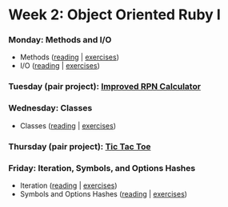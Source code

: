 # Week 2: Object Oriented Ruby I
### Monday: Methods and I/O
- Methods ([reading][methods-reading] | [exercises][methods-exercises])
- I/O ([reading][io-reading] | [exercises][io-exercises])

[methods-reading]: ./w2d1/methods.md
[methods-exercises]: ./w2d1/methods.md#exercises
[io-reading]: ./w2d1/io.md
[io-exercises]: ./w2d1/io.md#exercises

### Tuesday (pair project): [Improved RPN Calculator][improved-rpn-calculator]

[improved-rpn-calculator]: ./w2d2/

### Wednesday: Classes
- Classes ([reading][classes-reading] | [exercises][classes-exercises])

[classes-reading]: ./w2d3/classes.md
[classes-exercises]: ./w2d3/classes.md#exercises

### Thursday (pair project): [Tic Tac Toe][tic-tac-toe]

[tic-tac-toe]: ./w2d4/

### Friday: Iteration, Symbols, and Options Hashes
- Iteration ([reading][iteration-reading] | [exercises][iteration-exercises])
- Symbols and Options Hashes ([reading][symbols-options-hashes-reading] | [exercises][symbols-options-hashes-exercises])

[iteration-reading]: ./w2d5/iteration.md
[iteration-exercises]: ./w2d5/iteration.md#exercises
[symbols-options-hashes-reading]: ./w2d5/symbols-options-hashes.md
[symbols-options-hashes-exercises]: ./w2d5/symbols-options-hashes.md#exercises

